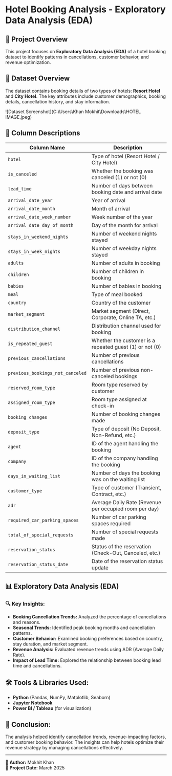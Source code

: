 # Hotel Booking Analysis - Exploratory Data Analysis (EDA)

## 📌 Project Overview
This project focuses on **Exploratory Data Analysis (EDA)** of a hotel booking dataset to identify patterns in cancellations, customer behavior, and revenue optimization.

## 🏨 Dataset Overview
The dataset contains booking details of two types of hotels: **Resort Hotel** and **City Hotel**. The key attributes include customer demographics, booking details, cancellation history, and stay information.

![Dataset Screenshot](C:\Users\Khan Mokhit\Downloads\HOTEL IMAGE.jpeg)

## 📂 Column Descriptions
| Column Name | Description |
|-------------|------------|
| `hotel` | Type of hotel (Resort Hotel / City Hotel) |
| `is_canceled` | Whether the booking was canceled (1) or not (0) |
| `lead_time` | Number of days between booking date and arrival date |
| `arrival_date_year` | Year of arrival |
| `arrival_date_month` | Month of arrival |
| `arrival_date_week_number` | Week number of the year |
| `arrival_date_day_of_month` | Day of the month for arrival |
| `stays_in_weekend_nights` | Number of weekend nights stayed |
| `stays_in_week_nights` | Number of weekday nights stayed |
| `adults` | Number of adults in booking |
| `children` | Number of children in booking |
| `babies` | Number of babies in booking |
| `meal` | Type of meal booked |
| `country` | Country of the customer |
| `market_segment` | Market segment (Direct, Corporate, Online TA, etc.) |
| `distribution_channel` | Distribution channel used for booking |
| `is_repeated_guest` | Whether the customer is a repeated guest (1) or not (0) |
| `previous_cancellations` | Number of previous cancellations |
| `previous_bookings_not_canceled` | Number of previous non-canceled bookings |
| `reserved_room_type` | Room type reserved by customer |
| `assigned_room_type` | Room type assigned at check-in |
| `booking_changes` | Number of booking changes made |
| `deposit_type` | Type of deposit (No Deposit, Non-Refund, etc.) |
| `agent` | ID of the agent handling the booking |
| `company` | ID of the company handling the booking |
| `days_in_waiting_list` | Number of days the booking was on the waiting list |
| `customer_type` | Type of customer (Transient, Contract, etc.) |
| `adr` | Average Daily Rate (Revenue per occupied room per day) |
| `required_car_parking_spaces` | Number of car parking spaces required |
| `total_of_special_requests` | Number of special requests made |
| `reservation_status` | Status of the reservation (Check-Out, Canceled, etc.) |
| `reservation_status_date` | Date of the reservation status update |

## 📊 Exploratory Data Analysis (EDA)
### 🔍 Key Insights:
- **Booking Cancellation Trends:** Analyzed the percentage of cancellations and reasons.
- **Seasonal Trends:** Identified peak booking months and cancellation patterns.
- **Customer Behavior:** Examined booking preferences based on country, stay duration, and market segment.
- **Revenue Analysis:** Evaluated revenue trends using ADR (Average Daily Rate).
- **Impact of Lead Time:** Explored the relationship between booking lead time and cancellations.

## 🛠 Tools & Libraries Used:
- **Python** (Pandas, NumPy, Matplotlib, Seaborn)
- **Jupyter Notebook**
- **Power BI / Tableau** (for visualization)

## 🎯 Conclusion:
The analysis helped identify cancellation trends, revenue-impacting factors, and customer booking behavior. The insights can help hotels optimize their revenue strategy by managing cancellations effectively.

---

🔗 **Author:** Mokhit Khan  
📅 **Project Date:** March 2025  
